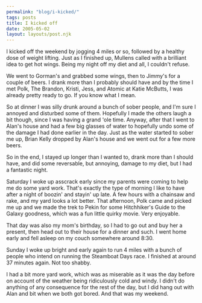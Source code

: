 ```yaml
---
permalink: "blog/i-kicked/"
tags: posts
title: I kicked off
date: 2005-05-02
layout: layouts/post.njk
---
```


I kicked off the weekend by jogging 4 miles or so, followed by a healthy dose of weight lifting. Just as I finished up, Mullens called with a brilliant idea to get hot wings. Being my night off my diet and all, I couldn't refuse. 

We went to Gorman's and grabbed some wings, then to Jimmy's for a couple of beers. I drank more than I probably should have and by the time I met Polk, The Brandon, Kristi, Jess, and Atomic at Katie McButts, I was already pretty ready to go. If you know what I mean. 

So at dinner I was silly drunk around a bunch of sober people, and I'm sure I annoyed and disturbed some of them. Hopefully I made the others laugh a bit though, since I was having a grand 'ole time. Anyway, after that I went to Alan's house and had a few big glasses of water to hopefully undo some of the damage I had done earlier in the day. Just as the water started to sober me up, Brian Kelly dropped by Alan's house and we went out for a few more beers. 

So in the end, I stayed up longer than I wanted to, drank more than I should have, and did some reversable, but annoying, damage to my diet, but I had a fantastic night. 

Saturday I woke up asscrack early since my parents were coming to help me do some yard work. That's exactly the type of morning I like to have after a night of boozin' and stayin' up late. A few hours with a chainsaw and rake, and my yard looks a lot better. That afternoon, Polk came and picked me up and we made the trek to Pekin for some Hitchhiker's Guide to the Galaxy goodness, which was a fun little quirky movie. Very enjoyable. 

That day was also my mom's birthday, so I had to go out and buy her a present, then head out to their house for a dinner and such. I went home early and fell asleep on my couch somewhere around 8:30. 

Sunday I woke up bright and early again to run 4 miles with a bunch of people who intend on running the Steamboat Days race. I finished at around 37 minutes again. Not too shabby. 

I had a bit more yard work, which was as miserable as it was the day before on account of the weather being ridiculously cold and windy. I didn't do anything of any consequence for the rest of the day, but I did hang out with Alan and bit when we both got bored. And that was my weekend.